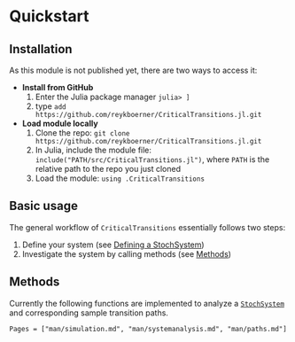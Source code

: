 # Quickstart

## Installation
As this module is not published yet, there are two ways to access it:

* **Install from GitHub**
    1. Enter the Julia package manager `julia> ]`
    2. type `add https://github.com/reykboerner/CriticalTransitions.jl.git`
* **Load module locally**
    1. Clone the repo: `git clone https://github.com/reykboerner/CriticalTransitions.jl.git`
    2. In Julia, include the module file: `include("PATH/src/CriticalTransitions.jl")`, where `PATH` is the relative path to the repo you just cloned
    3. Load the module: `using .CriticalTransitions`

## Basic usage
The general workflow of `CriticalTransitions` essentially follows two steps:

1. Define your system (see [Defining a StochSystem](@ref))
2. Investigate the system by calling methods (see [Methods](@ref))

## Methods

Currently the following functions are implemented to analyze a [`StochSystem`](@ref) and 
corresponding sample transition paths.

```@index
Pages = ["man/simulation.md", "man/systemanalysis.md", "man/paths.md"]
```